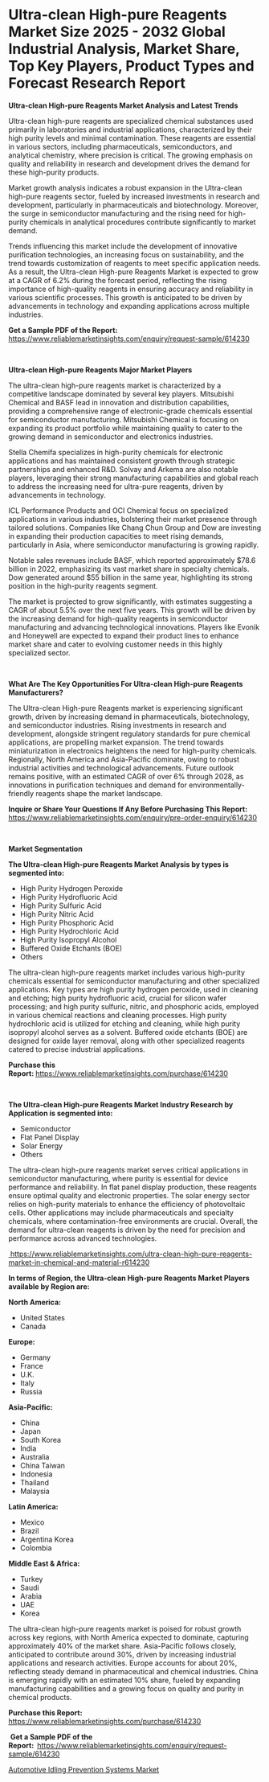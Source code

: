 <p><h1>Ultra-clean High-pure Reagents Market Size 2025 - 2032 Global Industrial Analysis, Market Share, Top Key Players, Product Types and Forecast Research Report</h1></p><p><strong>Ultra-clean High-pure Reagents Market Analysis and Latest Trends</strong></p>
<p><p>Ultra-clean high-pure reagents are specialized chemical substances used primarily in laboratories and industrial applications, characterized by their high purity levels and minimal contamination. These reagents are essential in various sectors, including pharmaceuticals, semiconductors, and analytical chemistry, where precision is critical. The growing emphasis on quality and reliability in research and development drives the demand for these high-purity products.</p><p>Market growth analysis indicates a robust expansion in the Ultra-clean high-pure reagents sector, fueled by increased investments in research and development, particularly in pharmaceuticals and biotechnology. Moreover, the surge in semiconductor manufacturing and the rising need for high-purity chemicals in analytical procedures contribute significantly to market demand. </p><p>Trends influencing this market include the development of innovative purification technologies, an increasing focus on sustainability, and the trend towards customization of reagents to meet specific application needs. As a result, the Ultra-clean High-pure Reagents Market is expected to grow at a CAGR of 6.2% during the forecast period, reflecting the rising importance of high-quality reagents in ensuring accuracy and reliability in various scientific processes. This growth is anticipated to be driven by advancements in technology and expanding applications across multiple industries.</p></p>
<p><strong>Get a Sample PDF of the Report:&nbsp;</strong> <a href="https://www.reliablemarketinsights.com/enquiry/request-sample/614230?utm_campaign=3064&utm_medium=2&utm_source=Github&utm_content=ia&utm_term=24032025&utm_id=ultra-clean-high-pure-reagents">https://www.reliablemarketinsights.com/enquiry/request-sample/614230</a></p>
<p>&nbsp;</p>
<p><strong>Ultra-clean High-pure Reagents Major Market Players</strong></p>
<p><p>The ultra-clean high-pure reagents market is characterized by a competitive landscape dominated by several key players. Mitsubishi Chemical and BASF lead in innovation and distribution capabilities, providing a comprehensive range of electronic-grade chemicals essential for semiconductor manufacturing. Mitsubishi Chemical is focusing on expanding its product portfolio while maintaining quality to cater to the growing demand in semiconductor and electronics industries.</p><p>Stella Chemifa specializes in high-purity chemicals for electronic applications and has maintained consistent growth through strategic partnerships and enhanced R&D. Solvay and Arkema are also notable players, leveraging their strong manufacturing capabilities and global reach to address the increasing need for ultra-pure reagents, driven by advancements in technology.</p><p>ICL Performance Products and OCI Chemical focus on specialized applications in various industries, bolstering their market presence through tailored solutions. Companies like Chang Chun Group and Dow are investing in expanding their production capacities to meet rising demands, particularly in Asia, where semiconductor manufacturing is growing rapidly.</p><p>Notable sales revenues include BASF, which reported approximately $78.6 billion in 2022, emphasizing its vast market share in specialty chemicals. Dow generated around $55 billion in the same year, highlighting its strong position in the high-purity reagents segment.</p><p>The market is projected to grow significantly, with estimates suggesting a CAGR of about 5.5% over the next five years. This growth will be driven by the increasing demand for high-quality reagents in semiconductor manufacturing and advancing technological innovations. Players like Evonik and Honeywell are expected to expand their product lines to enhance market share and cater to evolving customer needs in this highly specialized sector.</p></p>
<p>&nbsp;</p>
<p><strong>What Are The Key Opportunities For Ultra-clean High-pure Reagents Manufacturers?</strong></p>
<p><p>The Ultra-clean High-pure Reagents market is experiencing significant growth, driven by increasing demand in pharmaceuticals, biotechnology, and semiconductor industries. Rising investments in research and development, alongside stringent regulatory standards for pure chemical applications, are propelling market expansion. The trend towards miniaturization in electronics heightens the need for high-purity chemicals. Regionally, North America and Asia-Pacific dominate, owing to robust industrial activities and technological advancements. Future outlook remains positive, with an estimated CAGR of over 6% through 2028, as innovations in purification techniques and demand for environmentally-friendly reagents shape the market landscape.</p></p>
<p><strong>Inquire or Share Your Questions If Any Before Purchasing This Report:</strong> <a href="https://www.reliablemarketinsights.com/enquiry/pre-order-enquiry/614230?utm_campaign=3064&utm_medium=2&utm_source=Github&utm_content=ia&utm_term=24032025&utm_id=ultra-clean-high-pure-reagents">https://www.reliablemarketinsights.com/enquiry/pre-order-enquiry/614230</a></p>
<p>&nbsp;</p>
<p><strong>Market Segmentation</strong></p>
<p><strong>The Ultra-clean High-pure Reagents Market Analysis by types is segmented into:</strong></p>
<p><ul><li>High Purity Hydrogen Peroxide</li><li>High Purity Hydrofluoric Acid</li><li>High Purity Sulfuric Acid</li><li>High Purity Nitric Acid</li><li>High Purity Phosphoric Acid</li><li>High Purity Hydrochloric Acid</li><li>High Purity Isopropyl Alcohol</li><li>Buffered Oxide Etchants (BOE)</li><li>Others</li></ul></p>
<p><p>The ultra-clean high-pure reagents market includes various high-purity chemicals essential for semiconductor manufacturing and other specialized applications. Key types are high purity hydrogen peroxide, used in cleaning and etching; high purity hydrofluoric acid, crucial for silicon wafer processing; and high purity sulfuric, nitric, and phosphoric acids, employed in various chemical reactions and cleaning processes. High purity hydrochloric acid is utilized for etching and cleaning, while high purity isopropyl alcohol serves as a solvent. Buffered oxide etchants (BOE) are designed for oxide layer removal, along with other specialized reagents catered to precise industrial applications.</p></p>
<p><strong>Purchase this Report:&nbsp;</strong><a href="https://www.reliablemarketinsights.com/purchase/614230?utm_campaign=3064&utm_medium=2&utm_source=Github&utm_content=ia&utm_term=24032025&utm_id=ultra-clean-high-pure-reagents">https://www.reliablemarketinsights.com/purchase/614230</a></p>
<p>&nbsp;</p>
<p><strong>The Ultra-clean High-pure Reagents Market Industry Research by Application is segmented into:</strong></p>
<p><ul><li>Semiconductor</li><li>Flat Panel Display</li><li>Solar Energy</li><li>Others</li></ul></p>
<p><p>The ultra-clean high-pure reagents market serves critical applications in semiconductor manufacturing, where purity is essential for device performance and reliability. In flat panel display production, these reagents ensure optimal quality and electronic properties. The solar energy sector relies on high-purity materials to enhance the efficiency of photovoltaic cells. Other applications may include pharmaceuticals and specialty chemicals, where contamination-free environments are crucial. Overall, the demand for ultra-clean reagents is driven by the need for precision and performance across advanced technologies.</p></p>
<p><a href="https://www.reliablemarketinsights.com/ultra-clean-high-pure-reagents-market-in-chemical-and-material-r614230?utm_campaign=3064&utm_medium=2&utm_source=Github&utm_content=ia&utm_term=24032025&utm_id=ultra-clean-high-pure-reagents">&nbsp;https://www.reliablemarketinsights.com/ultra-clean-high-pure-reagents-market-in-chemical-and-material-r614230</a></p>
<p><strong>In terms of Region, the Ultra-clean High-pure Reagents Market Players available by Region are:</strong></p>
<p>
    <p> <strong> North America: </strong>
        <ul>
            <li>United States</li>
            <li>Canada</li>
        </ul>
        </p> 
    <p> <strong> Europe: </strong>
        <ul>
            <li>Germany</li>
            <li>France</li>
            <li>U.K.</li>
            <li>Italy</li>
            <li>Russia</li>
        </ul>
        </p> 
    <p> <strong> Asia-Pacific: </strong>
        <ul>
            <li>China</li>
            <li>Japan</li>
            <li>South Korea</li>
            <li>India</li>
            <li>Australia</li>
            <li>China Taiwan</li>
            <li>Indonesia</li>
            <li>Thailand</li>
            <li>Malaysia</li>
        </ul>
        </p> 
    <p> <strong> Latin America: </strong>
        <ul>
            <li>Mexico</li>
            <li>Brazil</li>
            <li>Argentina Korea</li>
            <li>Colombia</li>
        </ul>
        </p> 
    <p> <strong> Middle East & Africa: </strong>
        <ul>
            <li>Turkey</li>
            <li>Saudi</li>
            <li>Arabia</li>
            <li>UAE</li>
            <li>Korea</li>
        </ul>
    </p>
    </p>
<p><p>The ultra-clean high-pure reagents market is poised for robust growth across key regions, with North America expected to dominate, capturing approximately 40% of the market share. Asia-Pacific follows closely, anticipated to contribute around 30%, driven by increasing industrial applications and research activities. Europe accounts for about 20%, reflecting steady demand in pharmaceutical and chemical industries. China is emerging rapidly with an estimated 10% share, fueled by expanding manufacturing capabilities and a growing focus on quality and purity in chemical products.</p></p>
<p><strong>Purchase this Report: </strong><a href="https://www.reliablemarketinsights.com/purchase/614230?utm_campaign=3064&utm_medium=2&utm_source=Github&utm_content=ia&utm_term=24032025&utm_id=ultra-clean-high-pure-reagents">https://www.reliablemarketinsights.com/purchase/614230</a></p>
<p>&nbsp;<strong>Get a Sample PDF of the Report:&nbsp;&nbsp;</strong><a href="https://www.reliablemarketinsights.com/enquiry/request-sample/614230?utm_campaign=3064&utm_medium=2&utm_source=Github&utm_content=ia&utm_term=24032025&utm_id=ultra-clean-high-pure-reagents">https://www.reliablemarketinsights.com/enquiry/request-sample/614230</a></p>
<p><strong></strong></p>
<p><p><a href="https://github.com/doljanzwald/Market-Research-Report-List-1/blob/main/automotive-idling-prevention-systems-market.md?utm_campaign=3064&utm_medium=2&utm_source=Github&utm_content=ia&utm_term=24032025&utm_id=ultra-clean-high-pure-reagents">Automotive Idling Prevention Systems Market</a></p></p>